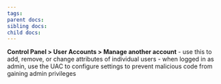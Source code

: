 ```yaml
---
tags: 
parent docs: 
sibling docs: 
child docs:
---
```

**Control Panel > User Accounts > Manage another account**
	- use this to add, remove, or change attributes of individual users
	- when logged in as admin, use the UAC to configure settings to prevent malicious code from gaining admin privileges